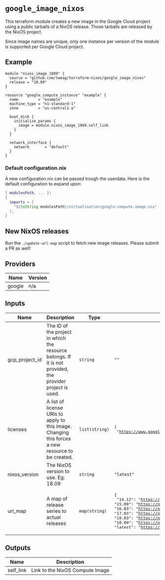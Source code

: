 # `google_image_nixos`

This terraform module creates a new image in the Google Cloud project using a
public tarballs of a NixOS release. Those tarballs are released by the NixOS
project.

Since image names are unique, only one instance per version of the module is
supported per Google Cloud project.

## Example

```hcl
module "nixos_image_1809" {
  source = "github.com/tweag/terraform-nixos/google_image_nixos"
  release = "18.09"
}

resource "google_compute_instance" "example" {
  name         = "example"
  machine_type = "n1-standard-1"
  zone         = "us-central1-a"

  boot_disk {
    initialize_params {
      image = module.nixos_image_1809.self_link
    }
  }

  network_interface {
    network       = "default"
  }
}
```

### Default configuration.nix

A new configuration.nix can be passed trough the userdata. Here is the default
configuration to expand upon:

```nix
{ modulesPath, ... }:
{
  imports = [
    "${toString modulesPath}/virtualisation/google-compute-image.nix"
  ];
}
```

## New NixOS releases

Run the `./update-url-map` script to fetch new image releases. Please submit a
PR as well!

<!-- terraform-docs-start -->
## Providers

| Name | Version |
|------|---------|
| google | n/a |

## Inputs

| Name | Description | Type | Default | Required |
|------|-------------|------|---------|:-----:|
| gcp\_project\_id | The ID of the project in which the resource belongs. If it is not provided, the provider project is used. | `string` | `""` | no |
| licenses | A list of license URIs to apply to this image. Changing this forces a new resource to be created. | `list(string)` | <pre>[<br>  "https://www.googleapis.com/compute/v1/projects/vm-options/global/licenses/enable-vmx"<br>]</pre> | no |
| nixos\_version | The NixOS version to use. Eg: 18.09 | `string` | `"latest"` | no |
| url\_map | A map of release series to actual releases | `map(string)` | <pre>{<br>  "14.12": "https://nixos-cloud-images.storage.googleapis.com/nixos-14.12.471.1f09b77-x86_64-linux.raw.tar.gz",<br>  "15.09": "https://nixos-cloud-images.storage.googleapis.com/nixos-15.09.425.7870f20-x86_64-linux.raw.tar.gz",<br>  "16.03": "https://nixos-cloud-images.storage.googleapis.com/nixos-image-16.03.847.8688c17-x86_64-linux.raw.tar.gz",<br>  "17.03": "https://nixos-cloud-images.storage.googleapis.com/nixos-image-17.03.1082.4aab5c5798-x86_64-linux.raw.tar.gz",<br>  "18.03": "https://nixos-cloud-images.storage.googleapis.com/nixos-image-18.03.132536.fdb5ba4cdf9-x86_64-linux.raw.tar.gz",<br>  "18.09": "https://nixos-cloud-images.storage.googleapis.com/nixos-image-18.09.1228.a4c4cbb613c-x86_64-linux.raw.tar.gz",<br>  "latest": "https://nixos-cloud-images.storage.googleapis.com/nixos-image-18.09.1228.a4c4cbb613c-x86_64-linux.raw.tar.gz"<br>}</pre> | no |

## Outputs

| Name | Description |
|------|-------------|
| self\_link | Link to the NixOS Compute Image |

<!-- terraform-docs-end -->
